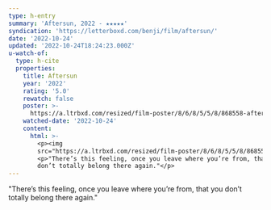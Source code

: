 ```yaml
---
type: h-entry
summary: 'Aftersun, 2022 - ★★★★★'
syndication: 'https://letterboxd.com/benji/film/aftersun/'
date: '2022-10-24'
updated: '2022-10-24T18:24:23.000Z'
u-watch-of:
  type: h-cite
  properties:
    title: Aftersun
    year: '2022'
    rating: '5.0'
    rewatch: false
    poster: >-
      https://a.ltrbxd.com/resized/film-poster/8/6/8/5/5/8/868558-aftersun-0-600-0-900-crop.jpg?v=5ce2118fca
    watched-date: '2022-10-24'
    content:
      html: >-
        <p><img
        src="https://a.ltrbxd.com/resized/film-poster/8/6/8/5/5/8/868558-aftersun-0-600-0-900-crop.jpg?v=5ce2118fca"/></p>
        <p>"There’s this feeling, once you leave where you’re from, that you
        don’t totally belong there again."</p>
---
```

"There’s this feeling, once you leave where you’re from, that you don’t totally belong there again."
